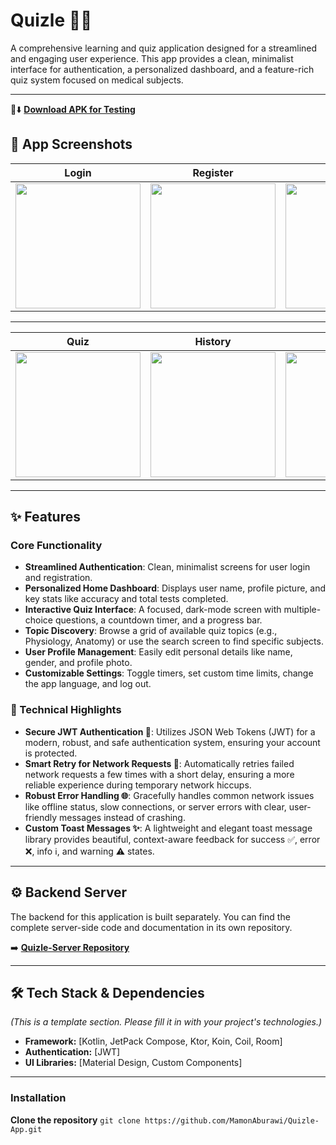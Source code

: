 # Quizle 🧠💡

A comprehensive learning and quiz application designed for a streamlined and engaging user experience. This app provides a clean, minimalist interface for authentication, a personalized dashboard, and a feature-rich quiz system focused on medical subjects.

---

🤖⬇️ **[Download APK for Testing](https://www.mediafire.com/file/l4j825lv6hw95cj/Quizle_v1.4.apk/file)**

## 📸 App Screenshots


| Login | Register | Home | Topic Search |
| :---: | :---: | :---: | :---: |
| <img src="https://github.com/user-attachments/assets/8d6b09b0-e61e-4c40-9ed2-6aa14640a534" width="200"> |  <img src="https://github.com/user-attachments/assets/d5de86fc-3e78-45ca-9ee8-7ac12a911fa3" width="200"> | <img src="https://github.com/user-attachments/assets/a7f1a54c-6267-48e1-b4a5-630788dab1a4" width="200">   | <img src="https://github.com/user-attachments/assets/2e215d8e-7c5e-47a2-af5b-4879cecba0b0" width="200"> 

-----

| Quiz | History | Profile | Settings |
| :---: | :---: | :---: | :---: |
| <img src="https://github.com/user-attachments/assets/e74ed41b-3d82-4f6a-b8d9-ec4affea35ce" width="200"> | <img src="https://github.com/user-attachments/assets/eff3f06a-46df-495a-9b08-e06f5be0415f" width="200"> | <img src="https://github.com/user-attachments/assets/981bfa58-b692-4de7-a423-0a7437ddda33" width="200"> | <img src="https://github.com/user-attachments/assets/936b55ef-85c1-419b-b044-0d20c9094695" width="200">

---

## ✨ Features

### Core Functionality
* **Streamlined Authentication**: Clean, minimalist screens for user login and registration.
* **Personalized Home Dashboard**: Displays user name, profile picture, and key stats like accuracy and total tests completed.
* **Interactive Quiz Interface**: A focused, dark-mode screen with multiple-choice questions, a countdown timer, and a progress bar.
* **Topic Discovery**: Browse a grid of available quiz topics (e.g., Physiology, Anatomy) or use the search screen to find specific subjects.
* **User Profile Management**: Easily edit personal details like name, gender, and profile photo.
* **Customizable Settings**: Toggle timers, set custom time limits, change the app language, and log out.

### 🚀 Technical Highlights
* **Secure JWT Authentication 🔐**: Utilizes JSON Web Tokens (JWT) for a modern, robust, and safe authentication system, ensuring your account is protected.
* **Smart Retry for Network Requests 🔄**: Automatically retries failed network requests a few times with a short delay, ensuring a more reliable experience during temporary network hiccups.
* **Robust Error Handling 🌐**: Gracefully handles common network issues like offline status, slow connections, or server errors with clear, user-friendly messages instead of crashing.
* **Custom Toast Messages ✨**: A lightweight and elegant toast message library provides beautiful, context-aware feedback for success ✅, error ❌, info ℹ️, and warning ⚠️ states.

---

## ⚙️ Backend Server

The backend for this application is built separately. You can find the complete server-side code and documentation in its own repository.

➡️ **[Quizle-Server Repository](https://github.com/MamonAburawi/Quizle-Server)**

---

## 🛠️ Tech Stack & Dependencies

*(This is a template section. Please fill it in with your project's technologies.)*

* **Framework:** [Kotlin, JetPack Compose, Ktor, Koin, Coil, Room]
* **Authentication:** [JWT]
* **UI Libraries:** [Material Design, Custom Components]

---


### Installation

 **Clone the repository**
    ```
     git clone https://github.com/MamonAburawi/Quizle-App.git
    ```




